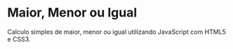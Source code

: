 # Maior, Menor ou Igual
Calculo simples de maior, menor ou igual utilizando JavaScript com HTML5 e CSS3.
